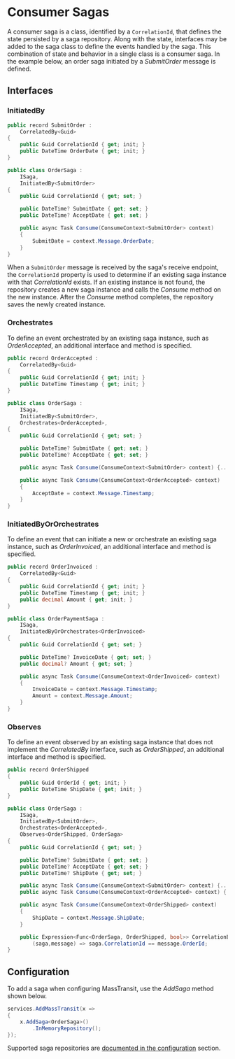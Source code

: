 # Consumer Sagas

A consumer saga is a class, identified by a `CorrelationId`, that defines the state persisted by a saga repository. Along with the state, interfaces may be added to the saga class to define the events handled by the saga. This combination of state and behavior in a single class is a consumer saga. In the example below, an order saga initiated by a _SubmitOrder_ message is defined.

## Interfaces

### InitiatedBy

```csharp
public record SubmitOrder :
    CorrelatedBy<Guid>
{
    public Guid CorrelationId { get; init; }
    public DateTime OrderDate { get; init; }
}

public class OrderSaga :
    ISaga,
    InitiatedBy<SubmitOrder>
{
    public Guid CorrelationId { get; set; }

    public DateTime? SubmitDate { get; set; }
    public DateTime? AcceptDate { get; set; }

    public async Task Consume(ConsumeContext<SubmitOrder> context)
    {
        SubmitDate = context.Message.OrderDate;
    }
}
```

When a `SubmitOrder` message is received by the saga's receive endpoint, the `CorrelationId` property is used to determine if an existing saga instance with that _CorrelationId_ exists. If an existing instance is not found, the repository creates a new saga instance and calls the _Consume_ method on the new instance. After the _Consume_ method completes, the repository saves the newly created instance. 

### Orchestrates 

To define an event orchestrated by an existing saga instance, such as _OrderAccepted_, an additional interface and method is specified.

```csharp
public record OrderAccepted :
    CorrelatedBy<Guid>
{
    public Guid CorrelationId { get; init; }
    public DateTime Timestamp { get; init; }
}

public class OrderSaga :
    ISaga,
    InitiatedBy<SubmitOrder>,
    Orchestrates<OrderAccepted>,
{
    public Guid CorrelationId { get; set; }

    public DateTime? SubmitDate { get; set; }
    public DateTime? AcceptDate { get; set; }

    public async Task Consume(ConsumeContext<SubmitOrder> context) {...}

    public async Task Consume(ConsumeContext<OrderAccepted> context)
    {
        AcceptDate = context.Message.Timestamp;
    }
}
```

### InitiatedByOrOrchestrates

To define an event that can initiate a new or orchestrate an existing saga instance, such as _OrderInvoiced_, an additional interface and method is specified. 

```csharp
public record OrderInvoiced :
    CorrelatedBy<Guid>
{
    public Guid CorrelationId { get; init; }
    public DateTime Timestamp { get; init; }
    public decimal Amount { get; init; }
}

public class OrderPaymentSaga :
    ISaga,
    InitiatedByOrOrchestrates<OrderInvoiced>
{
    public Guid CorrelationId { get; set; }

    public DateTime? InvoiceDate { get; set; }
    public decimal? Amount { get; set; }

    public async Task Consume(ConsumeContext<OrderInvoiced> context)
    {
        InvoiceDate = context.Message.Timestamp;
        Amount = context.Message.Amount;
    }
}
```

### Observes

To define an event observed by an existing saga instance that does not implement the _CorrelatedBy<Guid>_ interface, such as _OrderShipped_, an additional interface and method is specified.

```csharp
public record OrderShipped
{
    public Guid OrderId { get; init; }
    public DateTime ShipDate { get; init; }
}

public class OrderSaga :
    ISaga,
    InitiatedBy<SubmitOrder>,
    Orchestrates<OrderAccepted>,
    Observes<OrderShipped, OrderSaga>
{
    public Guid CorrelationId { get; set; }

    public DateTime? SubmitDate { get; set; }
    public DateTime? AcceptDate { get; set; }
    public DateTime? ShipDate { get; set; }

    public async Task Consume(ConsumeContext<SubmitOrder> context) {...}
    public async Task Consume(ConsumeContext<OrderAccepted> context) {...}

    public async Task Consume(ConsumeContext<OrderShipped> context)
    {
        ShipDate = context.Message.ShipDate;
    }

    public Expression<Func<OrderSaga, OrderShipped, bool>> CorrelationExpression =>
        (saga,message) => saga.CorrelationId == message.OrderId;
}
```

## Configuration

To add a saga when configuring MassTransit, use the _AddSaga_ method shown below.

```csharp
services.AddMassTransit(x =>
{
    x.AddSaga<OrderSaga>()
        .InMemoryRepository();
});
```

Supported saga repositories are [documented in the configuration](/documentation/configuration#persistence) section.
